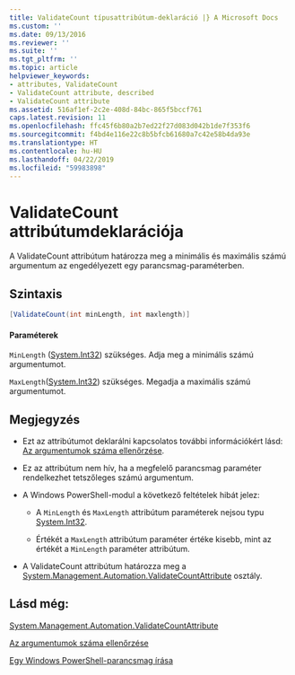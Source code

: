 ```yaml
---
title: ValidateCount típusattribútum-deklaráció |} A Microsoft Docs
ms.custom: ''
ms.date: 09/13/2016
ms.reviewer: ''
ms.suite: ''
ms.tgt_pltfrm: ''
ms.topic: article
helpviewer_keywords:
- attributes, ValidateCount
- ValidateCount attribute, described
- ValidateCount attribute
ms.assetid: 516af1ef-2c2e-408d-84bc-865f5bccf761
caps.latest.revision: 11
ms.openlocfilehash: ffc45f6b80a2b7ed22f27d083d042b1de7f353f6
ms.sourcegitcommit: f4bd4e116e22c8b5bfcb61680a7c42e58b4da93e
ms.translationtype: HT
ms.contentlocale: hu-HU
ms.lasthandoff: 04/22/2019
ms.locfileid: "59983898"
---
```

# <a name="validatecount-attribute-declaration"></a>ValidateCount attribútumdeklarációja

A ValidateCount attribútum határozza meg a minimális és maximális számú argumentum az engedélyezett egy parancsmag-paraméterben.

## <a name="syntax"></a>Szintaxis

```csharp
[ValidateCount(int minLength, int maxlength)]
```

#### <a name="parameters"></a>Paraméterek

`MinLength` ([System.Int32][]) szükséges. Adja meg a minimális számú argumentumot.

`MaxLength`([System.Int32][]) szükséges. Megadja a maximális számú argumentumot.

## <a name="remarks"></a>Megjegyzés

- Ezt az attribútumot deklarálni kapcsolatos további információkért lásd: [Az argumentumok száma ellenőrzése][].

- Ez az attribútum nem hív, ha a megfelelő parancsmag paraméter rendelkezhet tetszőleges számú argumentum.

- A Windows PowerShell-modul a következő feltételek hibát jelez:

    - A `MinLength` és `MaxLength` attribútum paraméterek nejsou typu [System.Int32][].

    - Értékét a `MaxLength` attribútum paraméter értéke kisebb, mint az értékét a `MinLength` paraméter attribútum.

- A ValidateCount attribútum határozza meg a [System.Management.Automation.ValidateCountAttribute][] osztály.

## <a name="see-also"></a>Lásd még:

[System.Management.Automation.ValidateCountAttribute][]

[Az argumentumok száma ellenőrzése][]

[Egy Windows PowerShell-parancsmag írása][]

[Az argumentumok száma ellenőrzése]: how-to-validate-an-argument-count.md
[Egy Windows PowerShell-parancsmag írása]: writing-a-windows-powershell-cmdlet.md

[System.Int32]: /dotnet/api/System.Int32
[System.Management.Automation.ValidateCountAttribute]: /dotnet/api/System.Management.Automation.ValidateCountAttribute

